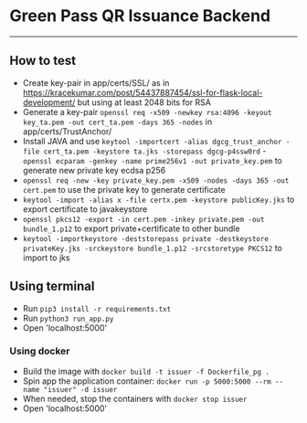 # Green Pass QR Issuance Backend

---

## How to test 
- Create key-pair in app/certs/SSL/ as in https://kracekumar.com/post/54437887454/ssl-for-flask-local-development/ but using at least 2048 bits for RSA
- Generate a key-pair `openssl req -x509 -newkey rsa:4096 -keyout key_ta.pem -out cert_ta.pem -days 365 -nodes` in app/certs/TrustAnchor/
- Install JAVA and use `keytool -importcert -alias dgcg_trust_anchor -file cert_ta.pem -keystore ta.jks -storepass dgcg-p4ssw0rd`
-` openssl ecparam -genkey -name prime256v1 -out private_key.pem` to generate new private key ecdsa p256    
- `openssl req -new -key private_key.pem -x509 -nodes -days 365 -out cert.pem` to use the private key to generate certificate
- `keytool -import -alias x -file certx.pem -keystore publicKey.jks` to export certificate to javakeystore
- `openssl pkcs12 -export -in cert.pem -inkey private.pem -out bundle_1.p12` to export private+certificate to other bundle
- `keytool -importkeystore -deststorepass private -destkeystore privateKey.jks -srckeystore bundle_1.p12 -srcstoretype PKCS12` to import to jks


## Using terminal
- Run `pip3 install -r requirements.txt`
- Run `python3 run_app.py`
- Open 'localhost:5000'

### Using docker
- Build the image with `docker build -t issuer -f Dockerfile_pg .`
- Spin app the application container: `docker run -p 5000:5000 --rm --name "issuer" -d issuer`
- When needed, stop the containers with `docker stop issuer`
- Open 'localhost:5000'

